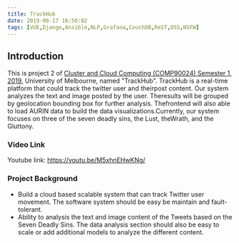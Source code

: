 ```yaml
---
title: TrackHub
date: 2019-06-17 16:50:02
tags: [VUE,Django,Ansible,NLP,Grafana,CouchDB,ReST,OSS,NSFW]
---
```

## Introduction
This is project 2 of [Cluster and Cloud Computing (COMP90024) Semester 1, 2019](https://handbook.unimelb.edu.au/2019/subjects/comp90024), University of Melbourne, named "TrackHub". TrackHub  is  a  real-time  platform  that  could  track  the  twitter  user  and  theirpost content.  Our system analyzes the text and image posted by the user.  Theresults will be grouped by geolocation bounding box for further analysis.  Thefrontend  will  also  able  to  load  AURIN  data  to  build  the  data  visualizations.Currently, our system focuses on three of the seven deadly sins, the Lust, theWrath, and the Gluttony.

### Video Link
Youtube link: https://youtu.be/M5xhnEHwKNg/
<!--more-->

### Project Background
* Build a cloud based scalable system that can track Twitter user movement. The software system should be easy be maintain and fault-tolerant.
* Ability to analysis the text and image content of the Tweets based on the Seven Deadly Sins. The data analysis section should also be easy to scale or add additional models to analyze the different content.

